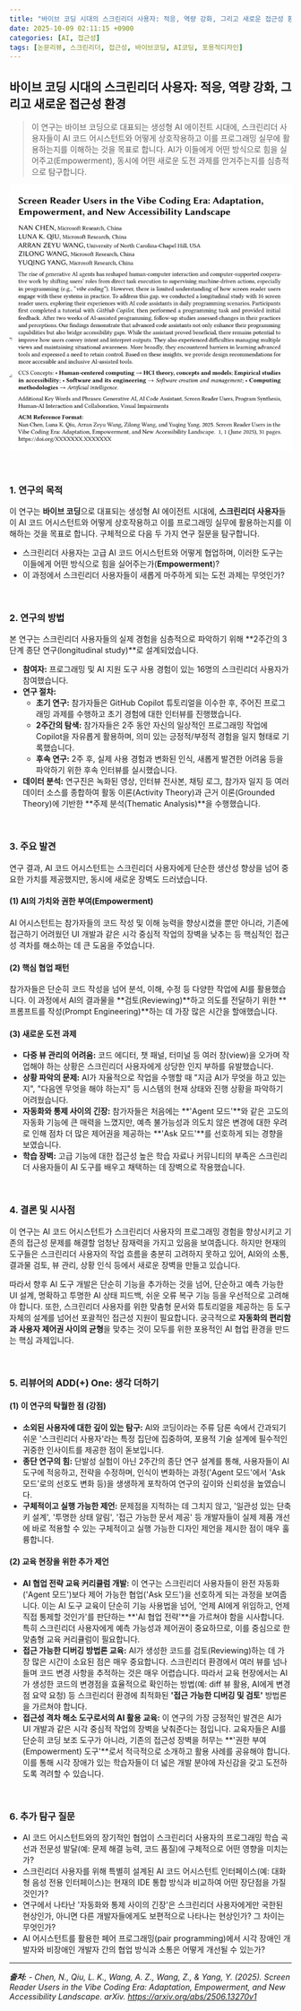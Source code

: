 ```yaml
---
title: "바이브 코딩 시대의 스크린리더 사용자: 적응, 역량 강화, 그리고 새로운 접근성 환경"
date: 2025-10-09 02:11:15 +0900
categories: [AI, 접근성]
tags: [논문리뷰, 스크린리더, 접근성, 바이브코딩, AI코딩, 포용적디자인]
---
```


## 바이브 코딩 시대의 스크린리더 사용자: 적응, 역량 강화, 그리고 새로운 접근성 환경

> 이 연구는 바이브 코딩으로 대표되는 생성형 AI 에이전트 시대에, 스크린리더 사용자들이 AI 코드 어시스턴트와 어떻게 상호작용하고 이를 프로그래밍 실무에 활용하는지를 이해하는 것을 목표로 합니다. AI가 이들에게 어떤 방식으로 힘을 실어주고(Empowerment), 동시에 어떤 새로운 도전 과제를 안겨주는지를 심층적으로 탐구합니다.

![이미지](/assets/screen-reader.png)

<br>

### 1. 연구의 목적

이 연구는 **바이브 코딩**으로 대표되는 생성형 AI 에이전트 시대에, **스크린리더 사용자**들이 AI 코드 어시스턴트와 어떻게 상호작용하고 이를 프로그래밍 실무에 활용하는지를 이해하는 것을 목표로 합니다. 구체적으로 다음 두 가지 연구 질문을 탐구합니다.

* 스크린리더 사용자는 고급 AI 코드 어시스턴트와 어떻게 협업하며, 이러한 도구는 이들에게 어떤 방식으로 힘을 실어주는가(**Empowerment**)?
* 이 과정에서 스크린리더 사용자들이 새롭게 마주하게 되는 도전 과제는 무엇인가?

<br>

### 2. 연구의 방법

본 연구는 스크린리더 사용자들의 실제 경험을 심층적으로 파악하기 위해 **2주간의 3단계 종단 연구(longitudinal study)**로 설계되었습니다.

* **참여자:** 프로그래밍 및 AI 지원 도구 사용 경험이 있는 16명의 스크린리더 사용자가 참여했습니다.
* **연구 절차:**
    * **초기 연구:** 참가자들은 GitHub Copilot 튜토리얼을 이수한 후, 주어진 프로그래밍 과제를 수행하고 초기 경험에 대한 인터뷰를 진행했습니다.
    * **2주간의 탐색:** 참가자들은 2주 동안 자신의 일상적인 프로그래밍 작업에 Copilot을 자유롭게 활용하며, 의미 있는 긍정적/부정적 경험을 일지 형태로 기록했습니다.
    * **후속 연구:** 2주 후, 실제 사용 경험과 변화된 인식, 새롭게 발견한 어려움 등을 파악하기 위한 후속 인터뷰를 실시했습니다.
* **데이터 분석:** 연구진은 녹화된 영상, 인터뷰 전사본, 채팅 로그, 참가자 일지 등 여러 데이터 소스를 종합하여 활동 이론(Activity Theory)과 근거 이론(Grounded Theory)에 기반한 **주제 분석(Thematic Analysis)**을 수행했습니다.

<br>

### 3. 주요 발견

연구 결과, AI 코드 어시스턴트는 스크린리더 사용자에게 단순한 생산성 향상을 넘어 중요한 가치를 제공했지만, 동시에 새로운 장벽도 드러냈습니다.

#### (1) AI의 가치와 권한 부여(Empowerment)
AI 어시스턴트는 참가자들의 코드 작성 및 이해 능력을 향상시켰을 뿐만 아니라, 기존에 접근하기 어려웠던 UI 개발과 같은 시각 중심적 작업의 장벽을 낮추는 등 핵심적인 접근성 격차를 해소하는 데 큰 도움을 주었습니다.

#### (2) 핵심 협업 패턴
참가자들은 단순히 코드 작성을 넘어 분석, 이해, 수정 등 다양한 작업에 AI를 활용했습니다. 이 과정에서 AI의 결과물을 **검토(Reviewing)**하고 의도를 전달하기 위한 **프롬프트를 작성(Prompt Engineering)**하는 데 가장 많은 시간을 할애했습니다.

#### (3) 새로운 도전 과제
* **다중 뷰 관리의 어려움:** 코드 에디터, 챗 패널, 터미널 등 여러 창(view)을 오가며 작업해야 하는 상황은 스크린리더 사용자에게 상당한 인지 부하를 유발했습니다.
* **상황 파악의 문제:** AI가 자율적으로 작업을 수행할 때 "지금 AI가 무엇을 하고 있는지", "다음엔 무엇을 해야 하는지" 등 시스템의 현재 상태와 진행 상황을 파악하기 어려웠습니다.
* **자동화와 통제 사이의 긴장:** 참가자들은 처음에는 **'Agent 모드'**와 같은 고도의 자동화 기능에 큰 매력을 느꼈지만, 예측 불가능성과 의도치 않은 변경에 대한 우려로 인해 점차 더 많은 제어권을 제공하는 **'Ask 모드'**를 선호하게 되는 경향을 보였습니다.
* **학습 장벽:** 고급 기능에 대한 접근성 높은 학습 자료나 커뮤니티의 부족은 스크린리더 사용자들이 AI 도구를 배우고 채택하는 데 장벽으로 작용했습니다.

<br>

### 4. 결론 및 시사점

이 연구는 AI 코드 어시스턴트가 스크린리더 사용자의 프로그래밍 경험을 향상시키고 기존의 접근성 문제를 해결할 엄청난 잠재력을 가지고 있음을 보여줍니다. 하지만 현재의 도구들은 스크린리더 사용자의 작업 흐름을 충분히 고려하지 못하고 있어, AI와의 소통, 결과물 검토, 뷰 관리, 상황 인식 등에서 새로운 장벽을 만들고 있습니다.

따라서 향후 AI 도구 개발은 단순히 기능을 추가하는 것을 넘어, 단순하고 예측 가능한 UI 설계, 명확하고 투명한 AI 상태 피드백, 쉬운 오류 복구 기능 등을 우선적으로 고려해야 합니다. 또한, 스크린리더 사용자를 위한 맞춤형 문서와 튜토리얼을 제공하는 등 도구 자체의 설계를 넘어선 포괄적인 접근성 지원이 필요합니다. 궁극적으로 **자동화의 편리함과 사용자 제어권 사이의 균형**을 맞추는 것이 모두를 위한 포용적인 AI 협업 환경을 만드는 핵심 과제입니다.

<br>

### 5. 리뷰어의 ADD(+) One: 생각 더하기

#### (1) 이 연구의 탁월한 점 (강점)
* **소외된 사용자에 대한 깊이 있는 탐구:** AI와 코딩이라는 주류 담론 속에서 간과되기 쉬운 '스크린리더 사용자'라는 특정 집단에 집중하여, 포용적 기술 설계에 필수적인 귀중한 인사이트를 제공한 점이 돋보입니다.
* **종단 연구의 힘:** 단발성 실험이 아닌 2주간의 종단 연구 설계를 통해, 사용자들이 AI 도구에 적응하고, 전략을 수정하며, 인식이 변화하는 과정('Agent 모드'에서 'Ask 모드'로의 선호도 변화 등)을 생생하게 포착하여 연구의 깊이와 신뢰성을 높였습니다.
* **구체적이고 실행 가능한 제언:** 문제점을 지적하는 데 그치지 않고, '일관성 있는 단축키 설계', '투명한 상태 알림', '접근 가능한 문서 제공' 등 개발자들이 실제 제품 개선에 바로 적용할 수 있는 구체적이고 실행 가능한 디자인 제언을 제시한 점이 매우 훌륭합니다.

#### (2) 교육 현장을 위한 추가 제언
* **AI 협업 전략 교육 커리큘럼 개발:** 이 연구는 스크린리더 사용자들이 완전 자동화('Agent 모드')보다 제어 가능한 협업('Ask 모드')을 선호하게 되는 과정을 보여줍니다. 이는 AI 도구 교육이 단순히 기능 사용법을 넘어, '언제 AI에게 위임하고, 언제 직접 통제할 것인가'를 판단하는 **'AI 협업 전략'**을 가르쳐야 함을 시사합니다. 특히 스크린리더 사용자에게 예측 가능성과 제어권이 중요하므로, 이를 중심으로 한 맞춤형 교육 커리큘럼이 필요합니다.
* **접근 가능한 디버깅 방법론 교육:** AI가 생성한 코드를 검토(Reviewing)하는 데 가장 많은 시간이 소요된 점은 매우 중요합니다. 스크린리더 환경에서 여러 뷰를 넘나들며 코드 변경 사항을 추적하는 것은 매우 어렵습니다. 따라서 교육 현장에서는 AI가 생성한 코드의 변경점을 효율적으로 확인하는 방법(예: diff 뷰 활용, AI에게 변경점 요약 요청) 등 스크린리더 환경에 최적화된 **'접근 가능한 디버깅 및 검토'** 방법론을 가르쳐야 합니다.
* **접근성 격차 해소 도구로서의 AI 활용 교육:** 이 연구의 가장 긍정적인 발견은 AI가 UI 개발과 같은 시각 중심적 작업의 장벽을 낮춰준다는 점입니다. 교육자들은 AI를 단순히 코딩 보조 도구가 아니라, 기존의 접근성 장벽을 허무는 **'권한 부여(Empowerment) 도구'**로서 적극적으로 소개하고 활용 사례를 공유해야 합니다. 이를 통해 시각 장애가 있는 학습자들이 더 넓은 개발 분야에 자신감을 갖고 도전하도록 격려할 수 있습니다.

<br>

### 6. 추가 탐구 질문

* AI 코드 어시스턴트와의 장기적인 협업이 스크린리더 사용자의 프로그래밍 학습 곡선과 전문성 발달(예: 문제 해결 능력, 코드 품질)에 구체적으로 어떤 영향을 미치는가?
* 스크린리더 사용자를 위해 특별히 설계된 AI 코드 어시스턴트 인터페이스(예: 대화형 음성 전용 인터페이스)는 현재의 IDE 통합 방식과 비교하여 어떤 장단점을 가질 것인가?
* 연구에서 나타난 '자동화와 통제 사이의 긴장'은 스크린리더 사용자에게만 국한된 현상인가, 아니면 다른 개발자들에게도 보편적으로 나타나는 현상인가? 그 차이는 무엇인가?
* AI 어시스턴트를 활용한 페어 프로그래밍(pair programming)에서 시각 장애인 개발자와 비장애인 개발자 간의 협업 방식과 소통은 어떻게 개선될 수 있는가?

---

_**출처:**_
_- Chen, N., Qiu, L. K., Wang, A. Z., Wang, Z., & Yang, Y. (2025). Screen Reader Users in the Vibe Coding Era: Adaptation, Empowerment, and New Accessibility Landscape. arXiv. https://arxiv.org/abs/2506.13270v1_
